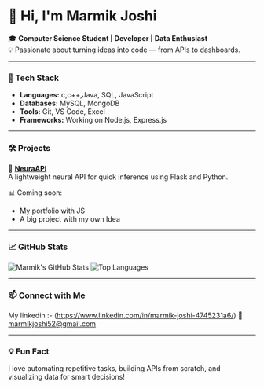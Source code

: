 # 👋 Hi, I'm Marmik Joshi

🎓 **Computer Science Student | Developer | Data Enthusiast**  
💡 Passionate about turning ideas into code — from APIs to dashboards.

---

### 🧰 Tech Stack

- **Languages:** c,c++,Java, SQL, JavaScript
- **Databases:** MySQL, MongoDB
- **Tools:** Git, VS Code, Excel
- **Frameworks:** Working on Node.js, Express.js


---

### 🛠️ Projects

🔹 [**NeuraAPI**](https://github.com/marmik-joshi907/NeuraAPI)  
A lightweight neural API for quick inference using Flask and Python.

📊 Coming soon:  
- My portfolio with JS
- A big project with my own Idea


---

### 📈 GitHub Stats

![Marmik's GitHub Stats](https://github-readme-stats.vercel.app/api?username=marmik-joshi907&show_icons=true&theme=dracula)
![Top Languages](https://github-readme-stats.vercel.app/api/top-langs/?username=marmik-joshi907&layout=compact&theme=dracula)

---

### 📫 Connect with Me

My linkedin :- (https://www.linkedin.com/in/marmik-joshi-4745231a6/)
📧 marmikjoshi52@gmail.com 

---

### 💡 Fun Fact

I love automating repetitive tasks, building APIs from scratch, and visualizing data for smart decisions!


<!--
**marmik-joshi907/marmik-joshi907** is a ✨ _special_ ✨ repository because its `README.md` (this file) appears on your GitHub profile.

Here are some ideas to get you started:

- 🔭 I’m currently working on ...
- 🌱 I’m currently learning ...
- 👯 I’m looking to collaborate on ...
- 🤔 I’m looking for help with ...
- 💬 Ask me about ...
- 📫 How to reach me: ...
- 😄 Pronouns: ...
- ⚡ Fun fact: ...
-->
